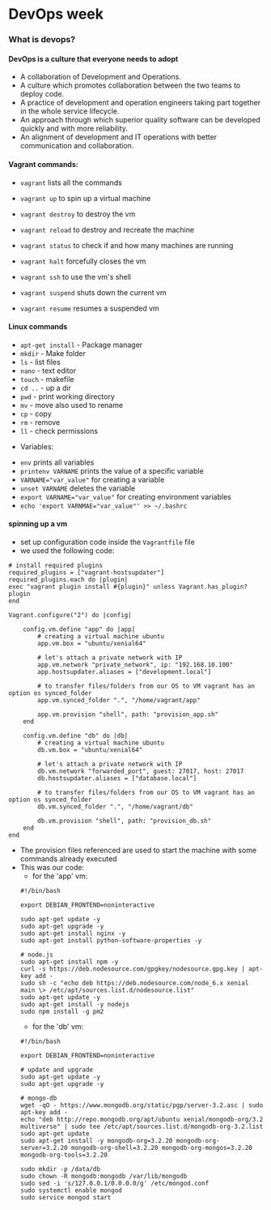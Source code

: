 # DevOps week

### What is devops?

#### DevOps is a culture that everyone needs to adopt

- A collaboration of Development and Operations.
- A culture which promotes collaboration between the two teams to deploy code.
- A practice of development and operation engineers taking part together in the whole service lifecycle.
- An approach through which superior quality software can be developed quickly and with more reliability.
- An alignment of development and IT operations with better communication and collaboration.


#### Vagrant commands:
- `vagrant` lists all the commands

- `vagrant up` to spin up a virtual machine
- `vagrant destroy` to destroy the vm
- `vagrant reload` to destroy and recreate the machine
- `vagrant status` to check if and how many machines are running

- `vagrant halt` forcefully closes the vm
- `vagrant ssh` to use the vm's shell
- `vagrant suspend` shuts down the current vm
- `vagrant resume` resumes a suspended vm

#### Linux commands
* `apt-get install` - Package manager
* `mkdir` - Make folder
* `ls` - list files
* `nano` - text editor
* `touch` - makefile
* `cd ..` - up a dir
* `pwd`  - print working directory
* `mv` - move also used to rename
* `cp` - copy
* `rm` - remove
* `ll` - check permissions

- Variables:
* `env` prints all variables
* `printenv VARNAME` prints the value of a specific variable
* `VARNAME="var_value"` for creating a variable
* `unset VARNAME` deletes the variable
* `export VARNAME="var_value"` for creating environment variables
* `echo 'export VARNMAE="var_value"' >> ~/.bashrc`

#### spinning up a vm
- set up configuration code inside the `Vagrantfile` file
- we used the following code:
```
# install required plugins
required_plugins = ["vagrant-hostsupdater"]
required_plugins.each do |plugin|
exec "vagrant plugin install #{plugin}" unless Vagrant.has_plugin? plugin
end

Vagrant.configure("2") do |config|

    config.vm.define "app" do |app|
        # creating a virtual machine ubuntu
        app.vm.box = "ubuntu/xenial64"

        # let's attach a private network with IP
        app.vm.network "private_network", ip: "192.168.10.100"
        app.hostsupdater.aliases = ["development.local"]
        
        # to transfer files/folders from our OS to VM vagrant has an option os synced_folder
        app.vm.synced_folder ".", "/home/vagrant/app"
        
        app.vm.provision "shell", path: "provision_app.sh"
    end

    config.vm.define "db" do |db|
        # creating a virtual machine ubuntu
        db.vm.box = "ubuntu/xenial64"

        # let's attach a private network with IP
        db.vm.network "forwarded_port", guest: 27017, host: 27017
        db.hostsupdater.aliases = ["database.local"]
        
        # to transfer files/folders from our OS to VM vagrant has an option os synced_folder
        db.vm.synced_folder ".", "/home/vagrant/db"
        
        db.vm.provision "shell", path: "provision_db.sh"        
    end
end
```

- The provision files referenced are used to start the machine with some commands already executed
- This was our code:
    * for the 'app' vm:
    ```
    #!/bin/bash

    export DEBIAN_FRONTEND=noninteractive

    sudo apt-get update -y
    sudo apt-get upgrade -y
    sudo apt-get install nginx -y
    sudo apt-get install python-software-properties -y

    # node.js
    sudo apt-get install npm -y
    curl -s https://deb.nodesource.com/gpgkey/nodesource.gpg.key | apt-key add -
    sudo sh -c "echo deb https://deb.nodesource.com/node_6.x xenial main \> /etc/apt/sources.list.d/nodesource.list"
    sudo apt-get update -y
    sudo apt-get install -y nodejs
    sudo npm install -g pm2
    ```
    * for the 'db' vm:
    ```
    #!/bin/bash

    export DEBIAN_FRONTEND=noninteractive

    # update and upgrade
    sudo apt-get update -y
    sudo apt-get upgrade -y

    # mongo-db
    wget -qO - https://www.mongodb.org/static/pgp/server-3.2.asc | sudo apt-key add -
    echo "deb http://repo.mongodb.org/apt/ubuntu xenial/mongodb-org/3.2 multiverse" | sudo tee /etc/apt/sources.list.d/mongodb-org-3.2.list
    sudo apt-get update
    sudo apt-get install -y mongodb-org=3.2.20 mongodb-org-server=3.2.20 mongodb-org-shell=3.2.20 mongodb-org-mongos=3.2.20 mongodb-org-tools=3.2.20

    sudo mkdir -p /data/db
    sudo chown -R mongodb:mongodb /var/lib/mongodb
    sudo sed -i 's/127.0.0.1/0.0.0.0/g' /etc/mongod.conf
    sudo systemctl enable mongod
    sudo service mongod start
    ```